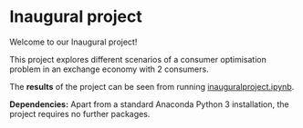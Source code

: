 # Inaugural project

Welcome to our Inaugural project! 

This project explores different scenarios of a consumer optimisation problem in an exchange economy with 2 consumers.

The **results** of the project can be seen from running [inauguralproject.ipynb](inauguralproject.ipynb).

**Dependencies:** Apart from a standard Anaconda Python 3 installation, the project requires no further packages.
